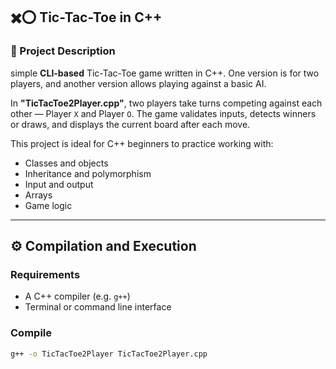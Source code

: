 ## ✖️⭕ Tic-Tac-Toe in C++

### 📌 Project Description

simple **CLI-based** Tic-Tac-Toe game written in C++. 
One version is for two players, and another version allows playing against a basic AI.

In **"TicTacToe2Player.cpp"**, two players take turns competing against each other — Player `X` and Player `O`.
The game validates inputs, detects winners or draws, and displays the current board after each move.

This project is ideal for C++ beginners to practice working with:
- Classes and objects
- Inheritance and polymorphism
- Input and output
- Arrays
- Game logic

---

## ⚙️ Compilation and Execution

###  Requirements

- A C++ compiler (e.g. `g++`)
- Terminal or command line interface

###  Compile

```bash
g++ -o TicTacToe2Player TicTacToe2Player.cpp
